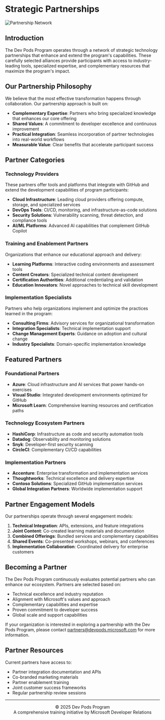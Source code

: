 # Strategic Partnerships

![Partnership Network](../images/partnership-network.png)

## Introduction

The Dev Pods Program operates through a network of strategic technology partnerships that enhance and extend the program's capabilities. These carefully selected alliances provide participants with access to industry-leading tools, specialized expertise, and complementary resources that maximize the program's impact.

## Our Partnership Philosophy

We believe that the most effective transformation happens through collaboration. Our partnership approach is built on:

- **Complementary Expertise**: Partners who bring specialized knowledge that enhances our core offering
- **Shared Values**: A commitment to developer excellence and continuous improvement
- **Practical Integration**: Seamless incorporation of partner technologies into real-world workflows
- **Measurable Value**: Clear benefits that accelerate participant success

## Partner Categories

### Technology Providers

These partners offer tools and platforms that integrate with GitHub and extend the development capabilities of program participants:

- **Cloud Infrastructure**: Leading cloud providers offering compute, storage, and specialized services
- **DevOps Tools**: CI/CD, monitoring, and infrastructure-as-code solutions
- **Security Solutions**: Vulnerability scanning, threat detection, and compliance tools
- **AI/ML Platforms**: Advanced AI capabilities that complement GitHub Copilot

### Training and Enablement Partners

Organizations that enhance our educational approach and delivery:

- **Learning Platforms**: Interactive coding environments and assessment tools
- **Content Creators**: Specialized technical content development
- **Certification Authorities**: Additional credentialing and validation
- **Education Innovators**: Novel approaches to technical skill development

### Implementation Specialists

Partners who help organizations implement and optimize the practices learned in the program:

- **Consulting Firms**: Advisory services for organizational transformation
- **Integration Specialists**: Technical implementation support
- **Change Management Experts**: Guidance on adoption and cultural change
- **Industry Specialists**: Domain-specific implementation knowledge

## Featured Partners

### Foundational Partners

- **Azure**: Cloud infrastructure and AI services that power hands-on exercises
- **Visual Studio**: Integrated development environments optimized for GitHub
- **Microsoft Learn**: Comprehensive learning resources and certification paths

### Technology Ecosystem Partners

- **HashiCorp**: Infrastructure as code and security automation tools
- **Datadog**: Observability and monitoring solutions
- **Snyk**: Developer-first security scanning
- **CircleCI**: Complementary CI/CD capabilities

### Implementation Partners

- **Accenture**: Enterprise transformation and implementation services
- **Thoughtworks**: Technical excellence and delivery expertise
- **Contoso Solutions**: Specialized GitHub implementation services
- **Global Integration Partners**: Worldwide implementation support

## Partner Engagement Models

Our partnerships operate through several engagement models:

1. **Technical Integration**: APIs, extensions, and feature integrations
2. **Joint Content**: Co-created learning materials and documentation
3. **Combined Offerings**: Bundled services and complementary capabilities
4. **Shared Events**: Co-presented workshops, webinars, and conferences
5. **Implementation Collaboration**: Coordinated delivery for enterprise customers

## Becoming a Partner

The Dev Pods Program continuously evaluates potential partners who can enhance our ecosystem. Partners are selected based on:

- Technical excellence and industry reputation
- Alignment with Microsoft's values and approach
- Complementary capabilities and expertise
- Proven commitment to developer success
- Global scale and support capabilities

If your organization is interested in exploring a partnership with the Dev Pods Program, please contact partners@devpods.microsoft.com for more information.

## Partner Resources

Current partners have access to:

- Partner integration documentation and APIs
- Co-branded marketing materials
- Partner enablement training
- Joint customer success frameworks
- Regular partnership review sessions

---

<p align="center">
© 2025 Dev Pods Program<br>
A comprehensive training initiative by Microsoft Developer Relations
</p>